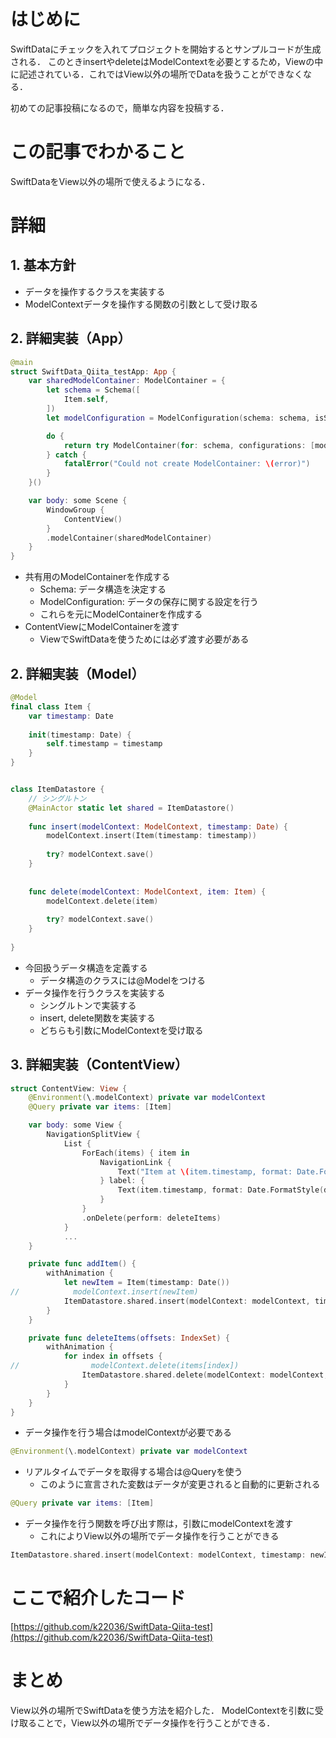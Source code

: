 <!-- タイトル
SwiftDataをView以外の場所で扱う -->

# はじめに

SwiftDataにチェックを入れてプロジェクトを開始するとサンプルコードが生成される．
このときinsertやdeleteはModelContextを必要とするため，Viewの中に記述されている．これではView以外の場所でDataを扱うことができなくなる．

初めての記事投稿になるので，簡単な内容を投稿する．

# この記事でわかること

SwiftDataをView以外の場所で使えるようになる．

# 詳細

## 1. 基本方針

- データを操作するクラスを実装する
- ModelContextデータを操作する関数の引数として受け取る

## 2. 詳細実装（App）

```Swift:SwiftData_Qiita_testApp.swift
@main
struct SwiftData_Qiita_testApp: App {
    var sharedModelContainer: ModelContainer = {
        let schema = Schema([
            Item.self,
        ])
        let modelConfiguration = ModelConfiguration(schema: schema, isStoredInMemoryOnly: false)

        do {
            return try ModelContainer(for: schema, configurations: [modelConfiguration])
        } catch {
            fatalError("Could not create ModelContainer: \(error)")
        }
    }()

    var body: some Scene {
        WindowGroup {
            ContentView()
        }
        .modelContainer(sharedModelContainer)
    }
}
```

- 共有用のModelContainerを作成する
  - Schema: データ構造を決定する
  - ModelConfiguration: データの保存に関する設定を行う
  - これらを元にModelContainerを作成する
- ContentViewにModelContainerを渡す
  - ViewでSwiftDataを使うためには必ず渡す必要がある

## 2. 詳細実装（Model）

```Swift:Item.swift
@Model
final class Item {
    var timestamp: Date
    
    init(timestamp: Date) {
        self.timestamp = timestamp
    }
}


class ItemDatastore {
    // シングルトン
    @MainActor static let shared = ItemDatastore()
    
    func insert(modelContext: ModelContext, timestamp: Date) {
        modelContext.insert(Item(timestamp: timestamp))
        
        try? modelContext.save()
    }
    
    
    func delete(modelContext: ModelContext, item: Item) {
        modelContext.delete(item)
        
        try? modelContext.save()
    }
    
}
```

- 今回扱うデータ構造を定義する
  - データ構造のクラスには@Modelをつける
- データ操作を行うクラスを実装する
  - シングルトンで実装する
  - insert, delete関数を実装する
  - どちらも引数にModelContextを受け取る

## 3. 詳細実装（ContentView）

```Swift:ContentView.swift
struct ContentView: View {
    @Environment(\.modelContext) private var modelContext
    @Query private var items: [Item]

    var body: some View {
        NavigationSplitView {
            List {
                ForEach(items) { item in
                    NavigationLink {
                        Text("Item at \(item.timestamp, format: Date.FormatStyle(date: .numeric, time: .standard))")
                    } label: {
                        Text(item.timestamp, format: Date.FormatStyle(date: .numeric, time: .standard))
                    }
                }
                .onDelete(perform: deleteItems)
            }
            ...
    }

    private func addItem() {
        withAnimation {
            let newItem = Item(timestamp: Date())
//            modelContext.insert(newItem)
            ItemDatastore.shared.insert(modelContext: modelContext, timestamp: newItem.timestamp)
        }
    }

    private func deleteItems(offsets: IndexSet) {
        withAnimation {
            for index in offsets {
//                modelContext.delete(items[index])
                ItemDatastore.shared.delete(modelContext: modelContext, item: items[index])
            }
        }
    }
}
```

- データ操作を行う場合はmodelContextが必要である

```Swift:ContentView.swift
@Environment(\.modelContext) private var modelContext
```

- リアルタイムでデータを取得する場合は@Queryを使う
  - このように宣言された変数はデータが変更されると自動的に更新される

```Swift:ContentView.swift
@Query private var items: [Item]
```

- データ操作を行う関数を呼び出す際は，引数にmodelContextを渡す
  - これによりView以外の場所でデータ操作を行うことができる

```Swift:ContentView.swift
ItemDatastore.shared.insert(modelContext: modelContext, timestamp: newItem.timestamp)
```

# ここで紹介したコード

[https://github.com/k22036/SwiftData-Qiita-test](https://github.com/k22036/SwiftData-Qiita-test)

# まとめ

View以外の場所でSwiftDataを使う方法を紹介した．
ModelContextを引数に受け取ることで，View以外の場所でデータ操作を行うことができる．
